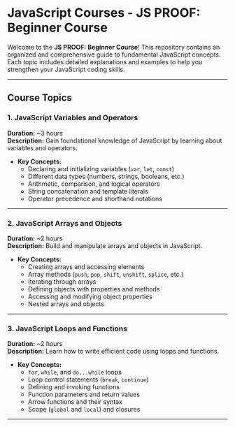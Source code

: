 # JavaScript Courses - JS PROOF: Beginner Course

Welcome to the **JS PROOF: Beginner Course**! This repository contains an organized and comprehensive guide to fundamental JavaScript concepts. Each topic includes detailed explanations and examples to help you strengthen your JavaScript coding skills.

---

## Course Topics

### 1. **JavaScript Variables and Operators**  
   **Duration:** ~3 hours  
   **Description:** Gain foundational knowledge of JavaScript by learning about variables and operators.  
   - **Key Concepts:**
     - Declaring and initializing variables (`var`, `let`, `const`)
     - Different data types (numbers, strings, booleans, etc.)
     - Arithmetic, comparison, and logical operators
     - String concatenation and template literals
     - Operator precedence and shorthand notations  

---

### 2. **JavaScript Arrays and Objects**  
   **Duration:** ~2 hours  
   **Description:** Build and manipulate arrays and objects in JavaScript.  
   - **Key Concepts:**
     - Creating arrays and accessing elements
     - Array methods (`push`, `pop`, `shift`, `unshift`, `splice`, etc.)
     - Iterating through arrays
     - Defining objects with properties and methods
     - Accessing and modifying object properties
     - Nested arrays and objects  

---

### 3. **JavaScript Loops and Functions**  
   **Duration:** ~2 hours  
   **Description:** Learn how to write efficient code using loops and functions.  
   - **Key Concepts:**
     - `for`, `while`, and `do...while` loops
     - Loop control statements (`break`, `continue`)
     - Defining and invoking functions
     - Function parameters and return values
     - Arrow functions and their syntax
     - Scope (`global` and `local`) and closures  

---
